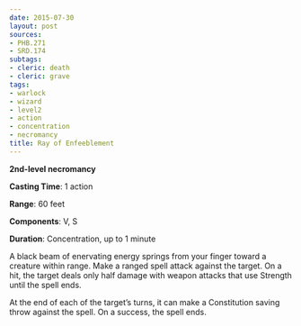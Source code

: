 ```yaml
---
date: 2015-07-30
layout: post
sources:
- PHB.271
- SRD.174
subtags:
- cleric: death
- cleric: grave
tags:
- warlock
- wizard
- level2
- action
- concentration
- necromancy
title: Ray of Enfeeblement
---
```


**2nd-level necromancy**

**Casting Time**: 1 action

**Range**: 60 feet

**Components**: V, S

**Duration**: Concentration, up to 1 minute

A black beam of enervating energy springs from your finger toward a creature within range. Make a ranged spell attack against the target. On a hit, the target deals only half damage with weapon attacks that use Strength until the spell ends.

At the end of each of the target’s turns, it can make a Constitution saving throw against the spell. On a success, the spell ends.
